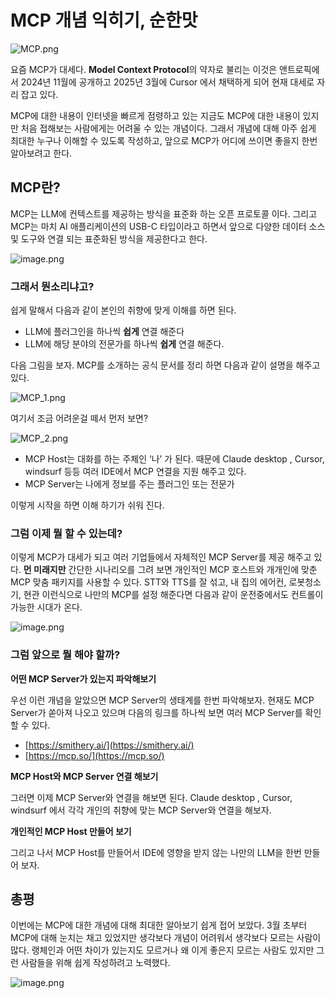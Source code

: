 # MCP 개념 익히기, 순한맛

![MCP.png](MCP.png)

요즘 MCP가 대세다. **Model Context Protocol**의 약자로 불리는 이것은 앤트로픽에서 2024년 11월에 공개하고 2025년 3월에 Cursor 에서 채택하게 되어 현재 대세로 자리 잡고 있다.

MCP에 대한 내용이 인터넷을 빠르게 점령하고 있는 지금도 MCP에 대한 내용이 있지만 처음 접해보는 사람에게는 어려울 수 있는 개념이다. 그래서 개념에 대해 아주 쉽게 최대한 누구나 이해할 수 있도록 작성하고, 앞으로 MCP가 어디에 쓰이면 좋을지 한번 알아보려고 한다.

## MCP란?

MCP는 LLM에 컨텍스트를 제공하는 방식을 표준화 하는 오픈 프로토콜 이다. 그리고 MCP는 마치 AI 애플리케이션의 USB-C 타입이라고 하면서 앞으로 다양한 데이터 소스 및 도구와 연결 되는 표준화된 방식을 제공한다고 한다.

![image.png](image.png)

### 그래서 뭔소리냐고?

쉽게 말해서 다음과 같이 본인의 취향에 맞게 이해를 하면 된다.

- LLM에 플러그인을 하나씩 **쉽게** 연결 해준다
- LLM에 해당 분야의 전문가를 하나씩 **쉽게** 연결 해준다.

다음 그림을 보자. MCP를 소개하는 공식 문서를 정리 하면 다음과 같이 설명을 해주고 있다.

![MCP_1.png](MCP_1.png)

여기서 조금 어려운걸 떼서 먼저 보면?

![MCP_2.png](MCP_2.png)

- MCP Host는 대화를 하는 주체인 ‘나’ 가  된다. 때문에 Claude desktop , Cursor, windsurf 등등 여러 IDE에서 MCP 연결을 지원 해주고 있다.
- MCP Server는 나에게 정보를 주는 플러그인 또는 전문가

이렇게 시작을 하면 이해 하기가 쉬워 진다.

### 그럼 이제 뭘 할 수 있는데?

이렇게 MCP가 대세가 되고 여러 기업들에서 자체적인 MCP Server를 제공 해주고 있다. **먼 미래지만** 간단한 시나리오를 그려 보면 개인적인 MCP 호스트와 개개인에 맞춘 MCP 맞춤 패키지를 사용할 수 있다. STT와 TTS를 잘 섞고, 내 집의 에어컨, 로봇청소기, 현관 이런식으로 나만의 MCP를 설정 해준다면 다음과 같이 운전중에서도 컨트롤이 가능한 시대가 온다.

![image.png](image%201.png)

### 그럼 앞으로 뭘 해야 할까?

**어떤 MCP Server가 있는지 파악해보기** 

우선 이런 개념을 알았으면 MCP Server의 생태계를 한번 파악해보자. 현재도 MCP Server가 쏟아져 나오고 있으며 다음의 링크를 하나씩 보면 여러 MCP Server를 확인할 수 있다.

- [https://smithery.ai/](https://smithery.ai/)
- [https://mcp.so/](https://mcp.so/)

**MCP Host와 MCP Server 연결 해보기**

그러면 이제 MCP Server와 연결을 해보면 된다.  Claude desktop , Cursor, windsurf 에서 각각 개인의 취향에 맞는 MCP Server와 연결을 해보자.

**개인적인 MCP Host 만들어 보기**

그리고 나서 MCP Host를 만들어서 IDE에 영향을 받지 않는 나만의 LLM을 한번 만들어 보자.

## 총평

이번에는 MCP에 대한 개념에 대해 최대한 알아보기 쉽게 접어 보았다. 3월 초부터 MCP에 대해 눈치는 채고 있었지만 생각보다 개념이 어려워서 생각보다 모르는 사람이 많다. 랭체인과 어떤 차이가 있는지도 모르거나 왜 이게 좋은지 모르는 사람도 있지만 그런 사람들을 위해 쉽게 작성하려고 노력했다.

![image.png](image%202.png)